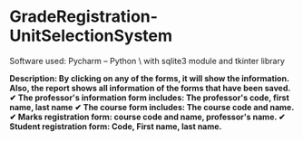 # GradeRegistration-UnitSelectionSystem
Software used: Pycharm – Python \ with sqlite3 module and tkinter library<b/>

Description: By clicking on any of the forms, it will show the information. Also, the report shows all information of the forms that have been saved.<b/>
✔	The professor's information form includes: The professor's code, first name, last name<b/>
✔	The course form includes:  The course code and name.<b/>
✔	Marks registration form: course code and name, professor's name.<b/> 
✔	Student registration form: Code, First name, last name.<b/>
